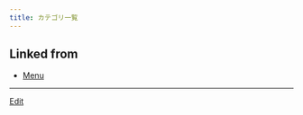 ```yaml
---
title: カテゴリ一覧
---
```





## Linked from

* [Menu](/Menu)


----

[Edit](https://github.com/vitroid/vitroid.github.io/edit/master/MD/カテゴリ一覧.md)

